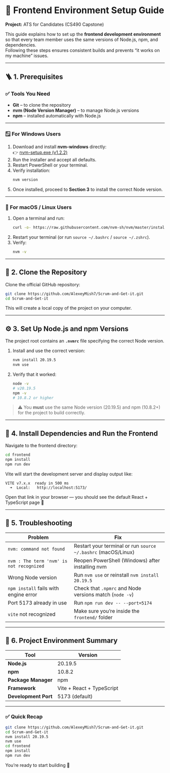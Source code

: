 # 🧩 Frontend Environment Setup Guide

**Project:** ATS for Candidates (CS490 Capstone)

This guide explains how to set up the **frontend development environment** so that every team member uses the same versions of Node.js, npm, and dependencies.  
Following these steps ensures consistent builds and prevents “it works on my machine” issues.

---

## 🪜 1. Prerequisites

### ✅ Tools You Need

- **Git** – to clone the repository
- **nvm (Node Version Manager)** – to manage Node.js versions
- **npm** – installed automatically with Node.js

---

### 🪟 For Windows Users

1. Download and install **nvm-windows** directly:  
   👉 [nvm-setup.exe (v1.2.2)](https://github.com/coreybutler/nvm-windows/releases/download/1.2.2/nvm-setup.exe)
2. Run the installer and accept all defaults.
3. Restart PowerShell or your terminal.
4. Verify installation:
   ```bash
   nvm version
   ```
5. Once installed, proceed to **Section 3** to install the correct Node version.

---

### 🍎 For macOS / Linux Users

1. Open a terminal and run:
   ```bash
   curl -o- https://raw.githubusercontent.com/nvm-sh/nvm/master/install.sh | bash
   ```
2. Restart your terminal (or run `source ~/.bashrc` / `source ~/.zshrc`).
3. Verify:
   ```bash
   nvm -v
   ```

---

## 🧱 2. Clone the Repository

Clone the official GitHub repository:

```bash
git clone https://github.com/AlexeyMish7/Scrum-and-Get-it.git
cd Scrum-and-Get-it
```

This will create a local copy of the project on your computer.

---

## ⚙️ 3. Set Up Node.js and npm Versions

The project root contains an **`.nvmrc`** file specifying the correct Node version.

1. Install and use the correct version:
   ```bash
   nvm install 20.19.5
   nvm use
   ```
2. Verify that it worked:
   ```bash
   node -v
   # v20.19.5
   npm -v
   # 10.8.2 or higher
   ```

> ⚠️ You **must** use the same Node version (20.19.5) and npm (10.8.2+) for the project to build correctly.

---

## 🧰 4. Install Dependencies and Run the Frontend

Navigate to the frontend directory:

```bash
cd frontend
npm install
npm run dev
```

Vite will start the development server and display output like:

```
VITE v7.x.x  ready in 500 ms
  ➜  Local:   http://localhost:5173/
```

Open that link in your browser — you should see the default React + TypeScript page 🎉

---

## 🧩 5. Troubleshooting

| Problem                                  | Fix                                                           |
| ---------------------------------------- | ------------------------------------------------------------- |
| `nvm: command not found`                 | Restart your terminal or run `source ~/.bashrc` (macOS/Linux) |
| `nvm : The term 'nvm' is not recognized` | Reopen PowerShell (Windows) after installing nvm              |
| Wrong Node version                       | Run `nvm use` or reinstall `nvm install 20.19.5`              |
| `npm install` fails with engine error    | Check that `.npmrc` and Node versions match (`node -v`)       |
| Port 5173 already in use                 | Run `npm run dev -- --port=5174`                              |
| `vite` not recognized                    | Make sure you’re inside the `frontend/` folder                |

---

## 🧾 6. Project Environment Summary

| Tool                 | Version                   |
| -------------------- | ------------------------- |
| **Node.js**          | 20.19.5                   |
| **npm**              | 10.8.2                    |
| **Package Manager**  | npm                       |
| **Framework**        | Vite + React + TypeScript |
| **Development Port** | 5173 (default)            |

---


### ✅ Quick Recap

```bash
git clone https://github.com/AlexeyMish7/Scrum-and-Get-it.git
cd Scrum-and-Get-it
nvm install 20.19.5
nvm use
cd frontend
npm install
npm run dev
```

You’re ready to start building 🚀
